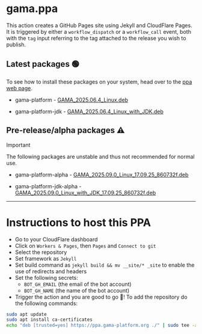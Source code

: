 # gama.ppa

This action creates a GitHub Pages site using Jekyll and CloudFlare Pages.
It is triggered by either a `workflow_dispatch` or a `workflow_call` event, both with the `tag` input referring to the tag attached to the release you wish to publish.

## Latest packages 🟢

To see how to install these packages on your system, head over to the [ppa web page](https://ppa.gama-platform.org).


- gama-platform - [GAMA_2025.06.4_Linux.deb](https://ppa.gama-platform.org/./GAMA_2025.06.4_Linux.deb.html)

- gama-platform-jdk - [GAMA_2025.06.4_Linux_with_JDK.deb](https://ppa.gama-platform.org/./GAMA_2025.06.4_Linux_with_JDK.deb.html)




## Pre-release/alpha packages ⚠️

> [!IMPORTANT]
> The following packages are unstable and thus not recommended for normal use.


- gama-platform-alpha - [GAMA_2025.09.0_Linux_17.09.25_860732f.deb](https://ppa.gama-platform.org/./GAMA_2025.09.0_Linux_17.09.25_860732f.deb.html)

- gama-platform-jdk-alpha - [GAMA_2025.09.0_Linux_with_JDK_17.09.25_860732f.deb](https://ppa.gama-platform.org/./GAMA_2025.09.0_Linux_with_JDK_17.09.25_860732f.deb.html)



- - -

# Instructions to host this PPA

- Go to your CloudFlare dashboard
- Click on `Workers & Pages`, then `Pages` and `Connect to git`
- Select the repository
- Set framework as `Jekyll`
- Set build command as `jekyll build && mv __site/* _site` to enable the use of redirects and headers
- Set the following secrets: 
    - `BOT_GH_EMAIL` (the email of the bot account)
    - `BOT_GH_NAME` (the name of the bot account)
- Trigger the action and you are good to go 🎉! To add the repository do the following commands:
```bash
sudo apt update
sudo apt install ca-certificates
echo "deb [trusted=yes] https://ppa.gama-platform.org ./" | sudo tee -a /etc/apt/sources.list
``` 